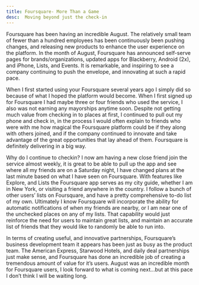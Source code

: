 ```yaml
---
title: Foursquare- More Than a Game
desc:  Moving beyond just the check-in
---
```


Foursquare has been having an incredible August.  The relatively small team of fewer than a hundred employees has been continuously been pushing changes, and releasing new products to enhance the user experience on the platform.  In the month of August, Foursquare has announced self-serve pages for brands/organizations, updated apps for Blackberry, Android (2x), and iPhone, Lists, and Events. It is remarkable, and inspiring to see a company continuing to push the envelope, and innovating at such a rapid pace.  

When I first started using your Foursquare several years ago I simply did so because of what I hoped the platform would become.  When I first signed up for Foursquare I had maybe three or four friends who used the service, I also was not earning any mayorships anytime soon. Despite not getting much value from checking in to places at first, I continued to pull out my phone and check in,  in the process I would often explain to friends who were with me how magical the Foursquare platform could be if they along with others joined, and if the company continued to innovate and take advantage of the great opportunities that lay ahead of them.  Foursquare is definitely delivering in a big way.  

Why do I continue to checkin? I now am having a new close friend join the service almost weekly, it is great to be able to pull up the app and see where all my friends are on a Saturday night, I have changed plans at the last minute based on what I have seen on Foursquare.  With features like Explore, and Lists the Foursquare app serves as my city guide, whether I am in New York, or visiting a friend anywhere in the country.  I follow a bunch of other users’ lists on Foursquare, and have a pretty comprehensive to-do list of my own.  Ultimately I know Foursquare will incorporate the ability for automatic notifications of when my friends are nearby, or I am near one of the unchecked places on any of my lists.  That capability would just reinforce the need for users to maintain great lists, and maintain an accurate list of friends that they would like to randomly be able to run into.

In terms of creating useful, and innovative partnerships, Foursquare’s business development team it appears has been just as busy as the product team.  The American Express, Starwood Hotels, and daily deal partnerships just make sense, and Foursquare has done an incredible job of creating a tremendous amount of value for it’s users. August was an incredible month for Foursquare users, I look forward to what is coming next…but at this pace I don’t think I will be waiting long.